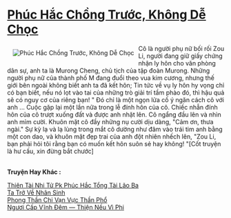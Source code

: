 <a href="https://truyentiki.com/phuc-hac-chong-truoc-khong-de-choc.30716/" title="Phúc Hắc Chồng Trước, Không Dễ Chọc"><h1>Phúc Hắc Chồng Trước, Không Dễ Chọc</h1></a><div style="display:table"><img align="right" style="float: left; padding: 10px;" src="https://truyentiki.com/a/img/str/src/30716.jpg" alt="Phúc Hắc Chồng Trước, Không Dễ Chọc">Cô là người phụ nữ bối rối Zou Li, người đang giữ giấy chứng nhận ly hôn cho văn phòng dân sự, anh ta là Murong Cheng, chủ tịch của tập đoàn Murong. Những người phụ nữ của thành phố M đang đuổi theo vua kim cương, nhưng thế giới bên ngoài không biết anh ta đã kết hôn; Tin tức về vụ ly hôn hy vọng chỉ có bạn biết, nếu nó lọt vào tai của những trò giải trí tầm phào đó, thì hậu quả sẽ có nguy cơ của riêng bạn! " Đó chỉ là một ngọn lửa cố ý ngăn cách cô với anh ... Cuộc gặp lại một lần nữa trong lễ đính hôn của cô. Chiếc nhẫn đính hôn của cô trượt xuống đất và được anh nhặt lên. Cô ngẩng đầu lên và nhìn anh mỉm cười. Khuôn mặt cô đầy những nụ cười dịu dàng, "Cảm ơn, thưa ngài." Sự kỳ lạ và lạ lùng trong mắt cô dường như đâm vào trái tim anh bằng một con dao, và khuôn mặt đẹp trai của anh đột nhiên nhếch lên, "Zou Li, bạn phải hỏi tôi rằng bạn có muốn kết hôn suôn sẻ hay không! "[Cốt truyện là hư cấu, xin đừng bắt chước]</div><p><br><b>Truyện Hay Khác :</b></p><a href="https://truyentiki.com/thien-tai-nhi-tu-pk-phuc-hac-tong-tai-lao-ba.30715/" alt="Thiên Tài Nhi Tử Pk Phúc Hắc Tổng Tài Lão Ba">Thiên Tài Nhi Tử Pk Phúc Hắc Tổng Tài Lão Ba</a><br/><a href="https://github.com/nownovels/top500/tree/master/truyenhay/33768/" alt="Ta Trở Về Nhân Sinh">Ta Trở Về Nhân Sinh</a><br/><a href="https://www.flickr.com/photos/188164041@N05/49974050916/" alt="Phong Thần Chi Vạn Vực Thần Phổ">Phong Thần Chi Vạn Vực Thần Phổ</a><br/><a href="https://github.com/nownovels/truyenhay/tree/master/truyenhay/30359/README.md" alt="Ngươi Cấp Vĩnh Đêm — Thiện Nếu Vì Phi">Ngươi Cấp Vĩnh Đêm — Thiện Nếu Vì Phi</a><br/>